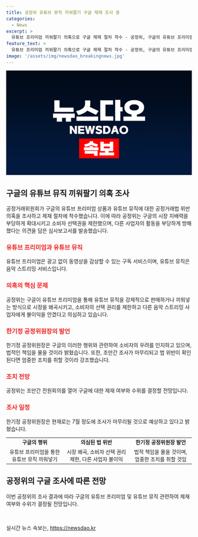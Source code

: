 ```yaml
---
title: 공정위 유튜브 뮤직 끼워팔기 구글 제재 조사 중
categories:
  - News
excerpt: >
  유튜브 프리미엄 끼워팔기 의혹으로 구글 제재 절차 착수 - 공정위, 구글의 유튜브 프리미엄으로 유튜브 뮤직 판매 방식 조사. 공정위는 선택권 제한과 시장 지배력 부당 전이로 구글 조사하며, 법위반 확인 시 엄중히 조치하겠다 밝혀. 7월까지 조사 마무리 예상.
feature_text: >
  유튜브 프리미엄 끼워팔기 의혹으로 구글 제재 절차 착수 - 공정위, 구글의 유튜브 프리미엄으로 유튜브 뮤직 판매 방식 조사. 공정위는 선택권 제한과 시장 지배력 부당 전이로 구글 조사하며, 법위반 확인 시 엄중히 조치하겠다 밝혀. 7월까지 조사 마무리 예상.
image: '/assets/img/newsdao_breakingnews.jpg'
---
```


<p><img src="/assets/img/newsdao_breakingnews.jpg" alt="bookingtag 속보" /></p>

<h2 data-ke-size="size26">구글의 유튜브 뮤직 끼워팔기 의혹 조사</h2>

<p data-ke-size="size16">공정거래위원회가 구글의 유튜브 프리미엄 상품과 유튜브 뮤직에 대한 공정거래법 위반 의혹을 조사하고 제재 절차에 착수했습니다. 이에 따라 공정위는 구글의 시장 지배력을 부당하게 확대시키고 소비자 선택권을 제한했으며, 다른 사업자의 활동을 부당하게 방해했다는 의견을 담은 심사보고서를 발송했습니다.</p>

<h3><b><span style="color: #ee2323;">유튜브 프리미엄과 유튜브 뮤직</span></b></h3>

<p data-ke-size="size16">유튜브 프리미엄은 광고 없이 동영상을 감상할 수 있는 구독 서비스이며, 유튜브 뮤직은 음악 스트리밍 서비스입니다.</p>

<h3><b><span style="color: #ee2323;">의혹의 핵심 문제</span></b></h3>

<p data-ke-size="size16">공정위는 구글이 유튜브 프리미엄을 통해 유튜브 뮤직을 강제적으로 판매하거나 끼워넣는 방식으로 시장을 왜곡시키고, 소비자의 선택 권리를 제한하고 다른 음악 스트리밍 사업자에게 불이익을 안겼다고 의심하고 있습니다.</p>

<h3><b><span style="color: #ee2323;">한기정 공정위원장의 발언</span></b></h3>

<p data-ke-size="size16">한기정 공정위원장은 구글의 이러한 행위와 관련하여 소비자의 우려를 인지하고 있으며, 법적인 책임을 물을 것이라 밝혔습니다. 또한, 조만간 조사가 마무리되고 법 위반이 확인된다면 엄중한 조치를 취할 것이라 강조했습니다.</p>

<h3><b><span style="color: #ee2323;">조치 전망</span></b></h3>

<p data-ke-size="size16">공정위는 조만간 전원회의를 열어 구글에 대한 제재 여부와 수위를 결정할 전망입니다.</p>

<h3><b><span style="color: #ee2323;">조사 일정</span></b></h3>

<p data-ke-size="size16">한기정 공정위원장은 현재로는 7월 정도에 조사가 마무리될 것으로 예상하고 있다고 밝혔습니다.</p>

<table>
    <tbody>
        <tr>
            <td style="text-align: center; height: 17px;"><b>구글의 행위</b></td>
            <td style="text-align: center; height: 17px;"><b>의심된 법 위반</b></td>
            <td style="text-align: center; height: 17px;"><b>한기정 공정위원장 발언</b></td>
        </tr>
        <tr>
            <td style="text-align: center;">유튜브 프리미엄을 통한 유튜브 뮤직 끼워넣기</td>
            <td style="text-align: center;">시장 왜곡, 소비자 선택 권리 제한, 다른 사업자 불이익</td>
            <td style="text-align: center;">법적 책임을 물을 것이며, 엄중한 조치를 취할 것임</td>
        </tr>
    </tbody>
</table>

<h2 data-ke-size="size26">공정위의 구글 조사에 따른 전망</h2>

<p data-ke-size="size16">이번 공정위의 조사 결과에 따라 구글의 유튜브 프리미엄 및 유튜브 뮤직 관련하여 제재 여부와 수위가 결정될 전망입니다.</p>

<p data-ke-size="size16">&nbsp;</p>
실시간 뉴스 속보는, <a href="https://newsdao.kr" rel="dofollow">https://newsdao.kr</a>


